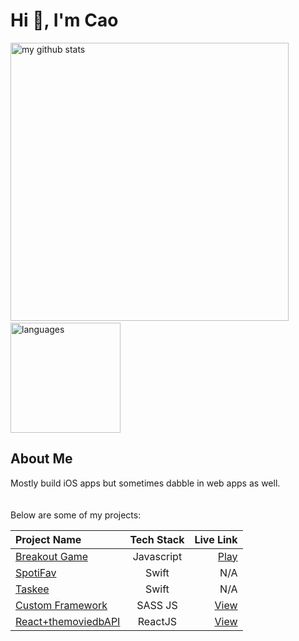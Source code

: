 # Hi 👋, I'm Cao
<p align="left">
<img src="https://github-readme-stats.vercel.app/api?username=caocmai&show_icons=true&title_color=fff&icon_color=ffbb00&text_color=9f9f9f&bg_color=151515" alt="my github stats" width="445"/>&nbsp;<img src="https://github-readme-stats.vercel.app/api/top-langs/?username=caocmai&layout=compact&show_icons=true&title_color=fff&icon_color=fc8930&text_color=9f9f9f&bg_color=151515" alt="languages" height="176">
</p>

## About Me
Mostly build iOS apps but sometimes dabble in web apps as well.
<br><br><br>
Below are some of my projects:

| Project Name                                                  | Tech Stack        | Live Link         |
| :---                                                          | :---:             | ---:              | 
| [Breakout Game](https://github.com/caocmai/breakout-game)     | Javascript        | [Play](https://caomai.live/breakout-game/)        |
| [SpotiFav](https://github.com/caocmai/spotiFav)               | Swift             | N/A          |
| [Taskee](https://github.com/caocmai/taskee-app)               | Swift             | N/A          |
| [Custom Framework](https://github.com/caocmai/custom-css-framework)               | SASS JS             | [View](https://caomai.live/custom-css-framework/)         |
| [React+themoviedbAPI](https://github.com/caocmai/react-themoviedb) | ReactJS         | [View](https://caocmai.github.io/react-themoviedb) |



